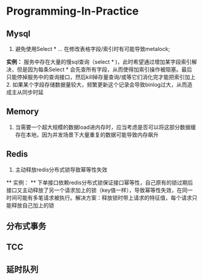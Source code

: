 # Programming-In-Practice

## Mysql
1. 避免使用Select * ... 在修改表格字段/索引时有可能导致metalock; 

**实例：** 服务中存在大量的慢sql查询（select * )，此时希望通过增加某字段索引解决，但是因为每条Select * 会先查所有字段，从而使得加索引操作被阻塞。最后只能停掉服务中的查询接口，然后kill掉存量查询/或等它们消化完才能把索引加上
2. 如果某个字段存储数据量较大，频繁更新这个记录会导致binlog过大，从而造成主从同步时延

## Memory
1. 当需要一个超大规模的数据load进内存时，应当考虑是否可以将这部分数据缓存在本地，因为并发场景下大量重复的数据可能导致内存飙升

## Redis
1. 主动释放redis分布式锁导致幂等性失效

** 实例： ** 下单接口依赖redis分布式锁保证接口幂等性，自己原有的锁过期后接口又主动释放了另一个请求加上的锁（key值一样），导致幂等性失效，在同一时间可能有多笔请求被执行。解决方案：释放锁时带上请求的特征值，每个请求只能释放自己加上的锁

## 分布式事务

## TCC

## 延时队列
